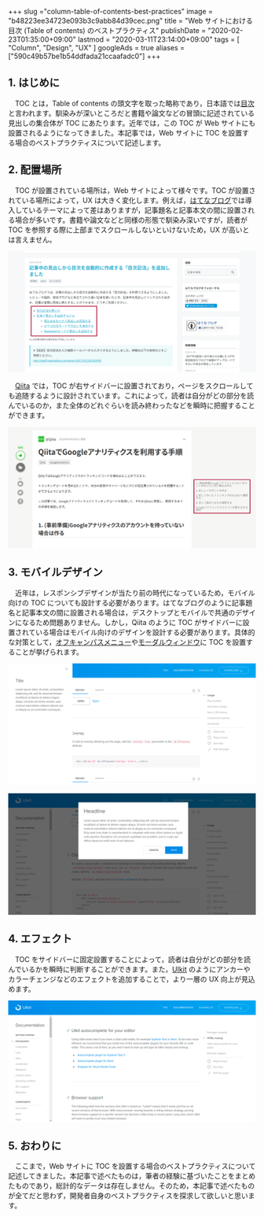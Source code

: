 +++
slug ="column-table-of-contents-best-practices"
image = "b48223ee34723e093b3c9abb84d39cec.png"
title = "Web サイトにおける目次 (Table of contents) のベストプラクティス"
publishDate = "2020-02-23T01:35:00+09:00"
lastmod = "2020-03-11T23:14:00+09:00"
tags = [ "Column", "Design", "UX" ]
googleAds = true
aliases = ["590c49b57be1b54ddfada21ccaafadc0"]
+++

## 1. はじめに

　TOC とは，Table of contents の頭文字を取った略称であり，日本語では[目次](https://www.wikiwand.com/ja/%E7%9B%AE%E6%AC%A1)と言われます。馴染みが深いところだと書籍や論文などの冒頭に記述されている見出しの集合体が TOC にあたります。近年では，この TOC が Web サイトにも設置されるようになってきました。本記事では，Web サイトに TOC を設置する場合のベストプラクティスについて記述します。

## 2. 配置場所

　TOC が設置されている場所は，Web サイトによって様々です。TOC が設置されている場所によって，UX は大きく変化します。例えば，[はてなブログ](https://hatenablog.com/)では導入しているテーマによって差はありますが，記事題名と記事本文の間に設置される場合が多いです。書籍や論文などと同様の形態で馴染み深いですが，読者が TOC を参照する際に上部までスクロールしないといけないため，UX が高いとは言えません。

![](177f6f8bc6d9bb4e483c7c99a519771d.png)

　[Qiita](https://qiita.com/) では，TOC が右サイドバーに設置されており，ページをスクロールしても追随するように設計されています。これによって，読者は自分がどの部分を読んでいるのか，また全体のどれぐらいを読み終わったなどを瞬時に把握することができます。

![](4bb25abab457c89bad47ad64f35e7a49.png)

## 3. モバイルデザイン

　近年は，レスポンシブデザインが当たり前の時代になっているため，モバイル向けの TOC についても設計する必要があります。はてなブログのように記事題名と記事本文の間に設置される場合は，デスクトップとモバイルで共通のデザインになるため問題ありません。しかし，Qiita のように TOC がサイドバーに設置されている場合はモバイル向けのデザインを設計する必要があります。具体的な対策として，[オフキャンパスメニュー](https://getuikit.com/docs/offcanvas)や[モーダルウィンドウ](https://getuikit.com/docs/modal)に TOC を設置することが挙げられます。

![](7438dbb8a59211e721ee6472b4e209ee.png)

![](1faab6285545c212ab9efc4bed703ebb.png)

## 4. エフェクト

　TOC をサイドバーに固定設置することによって，読者は自分がどの部分を読んでいるかを瞬時に判断することができます。また，[UIkit](https://getuikit.com/docs/introduction) のようにアンカーやカラーチェンジなどのエフェクトを追加することで，より一層の UX 向上が見込めます。

![](40bcba9200ac433353922d1f3cab57a7.png)

## 5. おわりに

　ここまで，Web サイトに TOC を設置する場合のベストプラクティスについて記述してきました。本記事で述べたものは，筆者の経験に基づいたことをまとめたものであり，総計的なデータは存在しません。そのため，本記事で述べたものが全てだと思わず，開発者自身のベストプラクティスを探求して欲しいと思います。